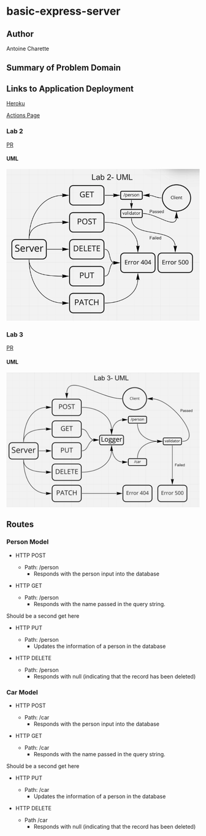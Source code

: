 # basic-express-server

## Author

Antoine Charette

## Summary of Problem Domain

## Links to Application Deployment

[Heroku](https://code401-basic-express-server.herokuapp.com/)

[Actions Page](https://github.com/DevAOC/basic-express-server/actions/new)

### Lab 2

[PR](https://github.com/DevAOC/basic-express-server/pull/1)

#### UML

<img src="./images/lab2-uml.png" alt="lab2-uml" />

### Lab 3

[PR]()

#### UML

<img src="./images/lab3-uml.png" alt="lab3-uml" />

## Routes

### Person Model

- HTTP POST

  - Path: /person
    - Responds with the person input into the database

- HTTP GET

  - Path: /person
    - Responds with the name passed in the query string.

Should be a second get here

- HTTP PUT

  - Path: /person
    - Updates the information of a person in the database

- HTTP DELETE
  - Path: /person
    - Responds with null (indicating that the record has been deleted)

### Car Model

- HTTP POST

  - Path: /car
    - Responds with the person input into the database

- HTTP GET

  - Path: /car
    - Responds with the name passed in the query string.

Should be a second get here

- HTTP PUT

  - Path: /car
    - Updates the information of a person in the database

- HTTP DELETE
  - Path /car
    - Responds with null (indicating that the record has been deleted)
